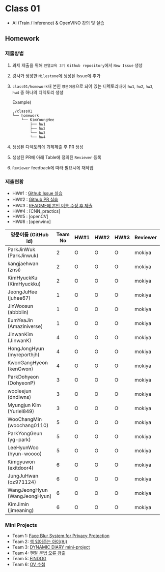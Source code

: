 # Class 01

* AI (Train / Inference) & OpenVINO 강의 및 실습

## Homework

### 제출방법

1. 과제 제출을 위해 `인텔교육 3기 Github repository`에서 `New Issue` 생성

2. 강사가 생성한 `Milestone`에 생성된 Issue에 추가 

3. `class01/homework`내 본인 `영문이름`으로 되어 있는 디렉토리내에 `hw1`, `hw2`, `hw3`, `hw4` 중 하나의 디렉토리 생성

    Example)
    ```
    ./class01
    └── homework
        └── KimYoungHee
            ├── hw1
            ├── hw2
            └── hw3
            └── hw4
    ```

4. 생성된 디렉토리에 과제제출 후 PR 생성

5. 생성된 PR에 아래 Table에 정의된 `Reviewer` 등록

6. `Reviewer` feedback에 따라 필요시에 재작업

### 제출현황

* HW#1 : [Github Issue 실습](https://github.com/kccistc/intel-03/issues/2)
* HW#2 : [Github PR 실습](https://github.com/kccistc/intel-03/issues/3)
* HW#3 : [README에 본인 이름 수정 후 제출](https://github.com/kccistc/intel-03/issues/6)
* HW#4 : [CNN_practics]
* HW#5 : [openCV]
* HW#6 : [openvino]

| 영문이름 (GitHub id)           | Team No | HW#1 | HW#2 | HW#3 | Reviewer | HW#4 | HW#5 | HW#6 | Reviewer |
|-------------------------------|---------|------|------|-------|----------|------|------|-------|----------|
| ParkJinWuk (ParkJinwuk) | 2 | O | O | O | mokiya | O | O | O | J-WBaek |
| kangjaehwan (znsi) | 2 | O | O | O | mokiya | O | O | - | J-WBaek |
| KimHyuckKu (KimHyuckku) | 2 | O | O | O | mokiya | O | O | O | J-WBaek |
| JeongJuHee (juhee67) | 1 | O | O | O | mokiya | O | O | - | J-WBaek |
| JinWoosun (abbblin) | 1 | O | O | O | mokiya | O | - | - | J-WBaek |
| EumYeaJin (Amaziniverse) | 1 | O | O | O | mokiya | O | - | - | J-WBaek |
| JinwanKim (JinwanK) | 4 | O | O | O | mokiya | O | O | O | J-WBaek |
| HongJongHyun (myreporthjh) | 4 | O | O | O | mokiya | O | O | - | J-WBaek |
| KwonGangHyeon (kenGwon) | 4 | O | O | O | mokiya | O | O | - | J-WBaek |
| ParkDohyeon (DohyeonP) | 3 | O | O | O | mokiya | O | O | - | J-WBaek |
| wooleejun (dndlwns) | 3 | O | O | O | mokiya | O | - | - | J-WBaek |
| Myungjun Kim (Yuriel849) | 3 | O | O | O | mokiya | O | O | O | J-WBaek |
| WooChangMin (woochang0110) | 5 | O | O | O | mokiya | O | O | - | J-WBaek |
| ParkYongGeun (yg-park) | 5 | O | O | O | mokiya | O | O | - | J-WBaek |
| LeeHyunWoo (hyun-woooo) | 5 | O | O | O |mokiya | O | O | O | J-WBaek |
| Kimgyuwon (exitdoor4) | 6 | O | O | O | mokiya | O | O | - | J-WBaek |
| JungJuHwan (oz971124) | 6 | O | O | O | mokiya | O | O | - | J-WBaek |
| WangJeongHyun (WangJeongHyun) | 6 | O | O | O | mokiya | O | O | - | J-WBaek |
| KimJimin (jimeaning) | 6 | O | O | O | mokiya | O | O | - | J-WBaek |

### Mini Projects

* Team 1: [Face Blur System for Privacy Protection](./mini-project/team1)
* Team 2: [책 읽어주는 아이(AI)](./mini-project/team2)
* Team 3: [DYNAMIC DIARY mini-project](./mini-project/team3)
* Team 4: [펜팔 문법 오류 검출](./mini-project/team4)
* Team 5: [FINDOG](./mini-project/team5)
* Team 6: [OV 수첩](./mini-project/team6)

